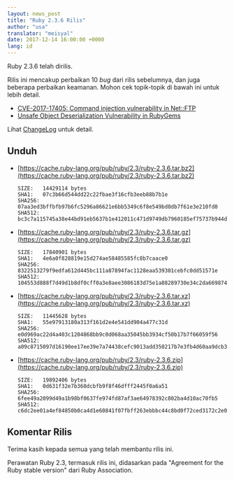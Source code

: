 ```yaml
---
layout: news_post
title: "Ruby 2.3.6 Rilis"
author: "usa"
translator: "meisyal"
date: 2017-12-14 16:00:00 +0000
lang: id
---
```


Ruby 2.3.6 telah dirilis.

Rilis ini mencakup perbaikan 10 *bug* dari rilis sebelumnya, dan juga beberapa perbaikan keamanan.
Mohon cek topik-topik di bawah ini untuk lebih detail.

* [CVE-2017-17405: Command injection vulnerability in Net::FTP](/en/news/2017/12/14/net-ftp-command-injection-cve-2017-17405/)
* [Unsafe Object Deserialization Vulnerability in RubyGems](http://blog.rubygems.org/2017/10/09/unsafe-object-deserialization-vulnerability.html)

Lihat [ChangeLog](https://svn.ruby-lang.org/repos/ruby/tags/v2_3_6/ChangeLog) untuk detail.

## Unduh

* [https://cache.ruby-lang.org/pub/ruby/2.3/ruby-2.3.6.tar.bz2](https://cache.ruby-lang.org/pub/ruby/2.3/ruby-2.3.6.tar.bz2)

      SIZE:   14429114 bytes
      SHA1:   07c3b66d544dd22c22fbae3f16cfb3eeb88b7b1e
      SHA256: 07aa3ed3bffbfb97b6fc5296a86621e6bb5349c6f8e549bd0db7f61e3e210fd0
      SHA512: bc3c7a115745a38e44bd91eb5637b1e412011c471d9749db7960185ef75737b944dd0e524f22432809649952ca7d93f46d458990e9cd2b0db5ca8abf4bc8ea99

* [https://cache.ruby-lang.org/pub/ruby/2.3/ruby-2.3.6.tar.gz](https://cache.ruby-lang.org/pub/ruby/2.3/ruby-2.3.6.tar.gz)

      SIZE:   17840901 bytes
      SHA1:   4e6a0f828819e15d274ae58485585fc8b7caace0
      SHA256: 8322513279f9edfa612d445bc111a87894fac1128eaa539301cebfc0dd51571e
      SHA512: 104553d888f7d49d1b8df0cff0a3e8aee3086183d75e1a88289730e34c2da669874d7abe83e84bf1b3be9a3337a34f19ea9f9dcfbf1f7fc1136bb8f922776ea4

* [https://cache.ruby-lang.org/pub/ruby/2.3/ruby-2.3.6.tar.xz](https://cache.ruby-lang.org/pub/ruby/2.3/ruby-2.3.6.tar.xz)

      SIZE:   11445628 bytes
      SHA1:   55e97913180a313f161d2e4e541dd904a477c31d
      SHA256: e0d969ac22d4a403c1204868bb9c0d068aa35045bb3934cf50b17b7f66059f56
      SHA512: a09c8715097d16190ee17ee39e7a74438cefc9013add350217b7e3fb4d60aa9dcb30595adf832b0d67a5c45b1fe9d4effb767c995af2759420859f8d763c693a

* [https://cache.ruby-lang.org/pub/ruby/2.3/ruby-2.3.6.zip](https://cache.ruby-lang.org/pub/ruby/2.3/ruby-2.3.6.zip)

      SIZE:   19892406 bytes
      SHA1:   0d631f32e7b360dcbfb9f8f46dfff2445f0a6a51
      SHA256: 6fee49a2099d49a1b98bf0637fe974fd87af3ae64978392c802ba4d10ac70fb5
      SHA512: c6dc2ee01a4ef84850b0ca4d1e60841f07fbff263ebbbc44c8bd0f72ced3172c2e0b9c883496bfc4f5a42f4827a061f8f479d05bda5f693a274c451914e0b03e

## Komentar Rilis

Terima kasih kepada semua yang telah membantu rilis ini.

Perawatan Ruby 2.3, termasuk rilis ini, didasarkan pada "Agreement for the Ruby stable version" dari Ruby Association.
